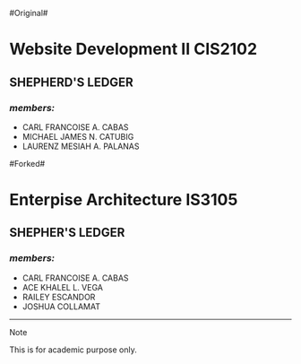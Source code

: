 #Original#
# Website Development II   CIS2102
## SHEPHERD'S LEDGER
### *members:*   
- CARL FRANCOISE A. CABAS
- MICHAEL JAMES N. CATUBIG   
- LAURENZ MESIAH A. PALANAS

#Forked#
# Enterpise Architecture IS3105

## SHEPHER'S LEDGER

### *members:*
- CARL FRANCOISE A. CABAS
- ACE KHALEL L. VEGA
- RAILEY ESCANDOR
- JOSHUA COLLAMAT

------------------------
    
> [!NOTE]
> This is for academic purpose only. 
